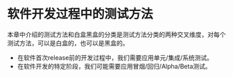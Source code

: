 # 软件开发过程中的测试方法

本章中介绍的测试方法和白盒黑盒的分类是测试方法分类的两种交叉维度，对每个测试方法，可以是白盒的，也可以是黑盒的。

-   在软件首次release前的开发过程中，我们需要应用单元/集成/系统测试。
-   在软件开发的特定阶段，我们可能需要应用冒烟/回归/Alpha/Beta测试。